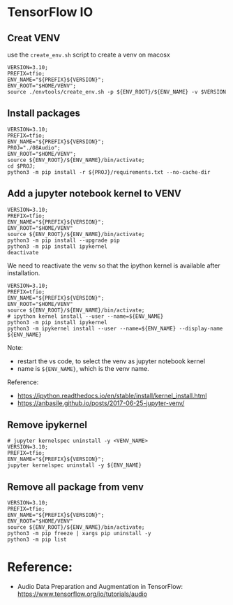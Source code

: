 # TensorFlow IO

## Creat VENV
use the `create_env.sh` script to create a venv on macosx

```shell
VERSION=3.10;
PREFIX=tfio;
ENV_NAME="${PREFIX}${VERSION}";
ENV_ROOT="$HOME/VENV";
source ./envtools/create_env.sh -p ${ENV_ROOT}/${ENV_NAME} -v $VERSION
```

## Install packages 
```shell
VERSION=3.10;
PREFIX=tfio;
ENV_NAME="${PREFIX}${VERSION}";
PROJ="./08Audio";
ENV_ROOT="$HOME/VENV";
source ${ENV_ROOT}/${ENV_NAME}/bin/activate;
cd $PROJ;
python3 -m pip install -r ${PROJ}/requirements.txt --no-cache-dir
```

## Add a jupyter notebook kernel to VENV
```shell
VERSION=3.10;
PREFIX=tfio;
ENV_NAME="${PREFIX}${VERSION}";
ENV_ROOT="$HOME/VENV"
source ${ENV_ROOT}/${ENV_NAME}/bin/activate;
python3 -m pip install --upgrade pip
python3 -m pip install ipykernel
deactivate
```

We need to reactivate the venv so that the ipython kernel is available after installation.
```shell
VERSION=3.10;
PREFIX=tfio;
ENV_NAME="${PREFIX}${VERSION}";
ENV_ROOT="$HOME/VENV"
source ${ENV_ROOT}/${ENV_NAME}/bin/activate;
# ipython kernel install --user --name=${ENV_NAME}
python3 -m pip install ipykernel
python3 -m ipykernel install --user --name=${ENV_NAME} --display-name ${ENV_NAME}
```
Note: 
* restart the vs code, to select the venv as jupyter notebook kernel 
* name is `${ENV_NAME}`, which is the venv name.

Reference:
* https://ipython.readthedocs.io/en/stable/install/kernel_install.html
* https://anbasile.github.io/posts/2017-06-25-jupyter-venv/

## Remove ipykernel
```shell
# jupyter kernelspec uninstall -y <VENV_NAME>
VERSION=3.10;
PREFIX=tfio;
ENV_NAME="${PREFIX}${VERSION}";
jupyter kernelspec uninstall -y ${ENV_NAME}
```

## Remove all package from venv
```shell
VERSION=3.10;
PREFIX=tfio;
ENV_NAME="${PREFIX}${VERSION}";
ENV_ROOT="$HOME/VENV"
source ${ENV_ROOT}/${ENV_NAME}/bin/activate;
python3 -m pip freeze | xargs pip uninstall -y
python3 -m pip list
```

# Reference:
* Audio Data Preparation and Augmentation in TensorFlow: https://www.tensorflow.org/io/tutorials/audio